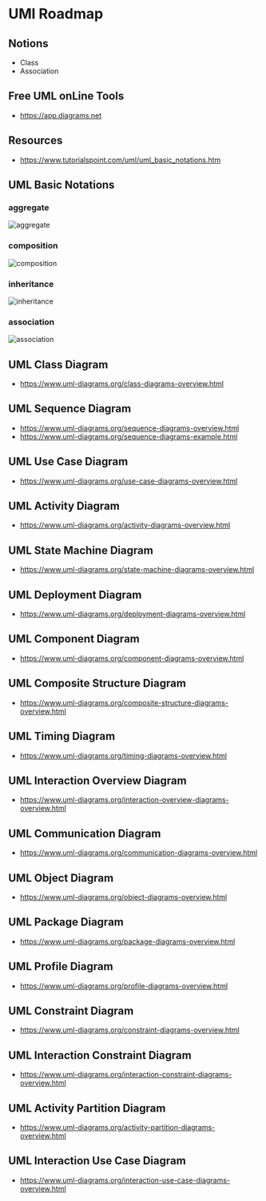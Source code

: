UMl Roadmap
===========

## Notions

- Class
- Association

## Free UML onLine Tools

- https://app.diagrams.net

## Resources

- https://www.tutorialspoint.com/uml/uml_basic_notations.htm

## UML Basic Notations

### aggregate

![aggregate](./aggregation.jpg)

### composition

![composition](./composition.jpg)

### inheritance

![inheritance](./uml-class-inheritance-and-interface-implementation.jpg)

### association

![association](./associations.jpg)

## UML Class Diagram

- https://www.uml-diagrams.org/class-diagrams-overview.html

## UML Sequence Diagram

- https://www.uml-diagrams.org/sequence-diagrams-overview.html
- https://www.uml-diagrams.org/sequence-diagrams-example.html

## UML Use Case Diagram

- https://www.uml-diagrams.org/use-case-diagrams-overview.html

## UML Activity Diagram

- https://www.uml-diagrams.org/activity-diagrams-overview.html

## UML State Machine Diagram

- https://www.uml-diagrams.org/state-machine-diagrams-overview.html

## UML Deployment Diagram

- https://www.uml-diagrams.org/deployment-diagrams-overview.html

## UML Component Diagram

- https://www.uml-diagrams.org/component-diagrams-overview.html

## UML Composite Structure Diagram

- https://www.uml-diagrams.org/composite-structure-diagrams-overview.html

## UML Timing Diagram

- https://www.uml-diagrams.org/timing-diagrams-overview.html

## UML Interaction Overview Diagram

- https://www.uml-diagrams.org/interaction-overview-diagrams-overview.html

## UML Communication Diagram

- https://www.uml-diagrams.org/communication-diagrams-overview.html

## UML Object Diagram

- https://www.uml-diagrams.org/object-diagrams-overview.html

## UML Package Diagram

- https://www.uml-diagrams.org/package-diagrams-overview.html

## UML Profile Diagram

- https://www.uml-diagrams.org/profile-diagrams-overview.html

## UML Constraint Diagram

- https://www.uml-diagrams.org/constraint-diagrams-overview.html

## UML Interaction Constraint Diagram

- https://www.uml-diagrams.org/interaction-constraint-diagrams-overview.html

## UML Activity Partition Diagram

- https://www.uml-diagrams.org/activity-partition-diagrams-overview.html

## UML Interaction Use Case Diagram

- https://www.uml-diagrams.org/interaction-use-case-diagrams-overview.html

